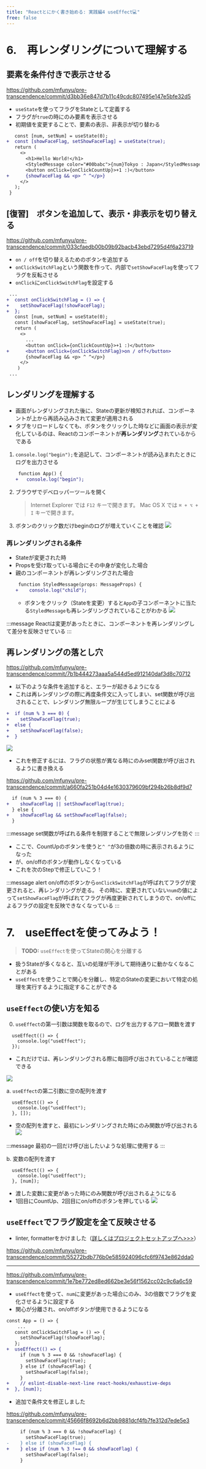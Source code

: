 ```yaml
---
title: "Reactとにかく書き始める: 実践編4 useEffect💻"
free: false
---
```


# 6.　再レンダリングについて理解する

## 要素を条件付きで表示させる
https://github.com/mfunyu/pre-transcendence/commit/d3bb36e847d7b11c49cdc807495e147e5bfe32d5
- `useState`を使ってフラグをStateとして定義する
- フラグが`true`の時にのみ要素を表示させる
- 初期値を変更することで、要素の表示、非表示が切り替わる

```diff ts:App.tsx
   const [num, setNum] = useState(0);
+  const [showFaceFlag, setShowFaceFlag] = useState(true);
   return (
     <>
       <h1>Hello World!</h1>
       <StyledMessage color="#00babc">{num}Tokyo : Japan</StyledMessage>
       <button onClick={onClickCountUp}>+1 :)</button>
+      {showFaceFlag && <p> ^ ^</p>}
     </>
   );
 }
```

## [復習]　ボタンを追加して、表示・非表示を切り替える
https://github.com/mfunyu/pre-transcendence/commit/033cfaedb00b09b92bacb43ebd7295d4f6a23719
- `on / off`を切り替えるためのボタンを追加する
- `onClickSwitchFlag`という関数を作って、内部で`setShowFaceFlag`を使ってフラグを反転させる
- `onClick`に`onClickSwitchFlag`を設定する


```diff ts:App.tsx
 ...  
+  const onClickSwitchFlag = () => {
+    setShowFaceFlag(!showFaceFlag);
+  };
   const [num, setNum] = useState(0);
   const [showFaceFlag, setShowFaceFlag] = useState(true);
   return (
     <>
       ...
       <button onClick={onClickCountUp}>+1 :)</button>
+      <button onClick={onClickSwitchFlag}>on / off</button>
       {showFaceFlag && <p> ^ ^</p>}
     </>
    )
 ...  
```

## レンダリングを理解する

- 画面がレンダリングされた後に、Stateの更新が検知されれば、コンポーネントが上から再読み込みされて変更が適用される
- タブをリロードしなくても、ボタンをクリックした時などに画面の表示が変化しているのは、Reactのコンポーネントが**再レンダリング**されているからである

1. `console.log("begin");`を追記して、コンポーネントが読み込まれたときにログを出力させる
	```diff ts:App.tsx
	 function App() {
	+   console.log("begin");
	```
3. ブラウザでデベロッパーツールを開く
	> Internet Explorer では `F12` キーで開きます。
	> Mac OS X では `⌘ + ⌥ + I` キーで開きます。
4. ボタンのクリック数だけbeginのログが増えていくことを確認
	![](https://storage.googleapis.com/zenn-user-upload/8b7963065fb5-20220627.png)
	
### 再レンダリングされる条件

- Stateが変更された時
- Propsを受け取っている場合にその中身が変化した場合
- 親のコンポーネントが再レンダリングされた場合
	```diff ts:StyledMessage.tsx
	 function StyledMessage(props: MessageProps) {
	+    console.log("child");
	```
	- ボタンをクリック（Stateを変更）すると`App`の子コンポーネントに当たる`StyledMessage`も再レンダリングされていることがわかる
	![](https://storage.googleapis.com/zenn-user-upload/993c8a577f41-20220627.png)


:::message
Reactは変更があったときに、コンポーネントを再レンダリングして差分を反映させている
:::

## 再レンダリングの落とし穴
https://github.com/mfunyu/pre-transcendence/commit/7b1b444273aaa5a544d5ed912140daf3d8c70712

- 以下のような条件を追加すると、エラーが起きるようになる
- これは再レンダリングの際に再度条件文に入ってしまい、set関数が呼び出されることで、レンダリング無限ループが生じてしまうことによる

```diff ts:App.tsx
+  if (num % 3 === 0) {
+    setShowFaceFlag(true);
+  else {
+    setShowFaceFlag(false);
+  }
```
![](https://storage.googleapis.com/zenn-user-upload/b967bdb18708-20220627.png)

- これを修正するには、フラグの状態が異なる時にのみset関数が呼び出されるように書き換える

https://github.com/mfunyu/pre-transcendence/commit/a660fa251b04d4e1630379609bf294b26b8df9d7
```diff ts:App.tsx
  if (num % 3 === 0) {
+    showFaceFlag || setShowFaceFlag(true);
  } else {
+    showFaceFlag && setShowFaceFlag(false);
  }
```

:::message
set関数が呼ばれる条件を制限することで無限レンダリングを防ぐ
:::

- ここで、CountUpのボタンを使うと`^ ^`が3の倍数の時に表示されるようになった
- が、on/offのボタンが動作しなくなっている
- これを次のStepで修正していこう！

:::message alert
on/offのボタンから`onClickSwitchFlag`が呼ばれてフラグが変更されると、再レンダリングが走る。
その時に、変更されていない`num`の値によって`setShowFaceFlag`が呼ばれてフラグが再度更新されてしまうので、on/offによるフラグの設定を反映できなくなっている
:::

# 7.　useEffectを使ってみよう！

> **TODO:**
> `useEffect`を使ってStateの関心を分離する

- 扱うStateが多くなると、互いの処理が干渉して期待通りに動かなくなることがある
- `useEffect`を使うことで関心を分離し、特定のStateの変更において特定の処理を実行するように指定することができる

## `useEffect`の使い方を知る

0. `useEffect`の第一引数は関数を取るので、ログを出力するアロー関数を渡す

```ts:App.tsx
  useEffect(() => {
    console.log("useEffect");
  });
```
- これだけでは、再レンダリングされる際に毎回呼び出されていることが確認できる

![](https://storage.googleapis.com/zenn-user-upload/618b58ca9b14-20220627.png)

a. `useEffect`の第二引数に空の配列を渡す
```ts:App.tsx
  useEffect(() => {
    console.log("useEffect");
  }, []);
```

- 空の配列を渡すと、最初にレンダリングされた時にのみ関数が呼び出される
![](https://storage.googleapis.com/zenn-user-upload/eb328fc10503-20220627.png)

:::message
最初の一回だけ呼び出したいような処理に使用する
:::

b. 変数の配列を渡す
```ts:App.tsx
  useEffect(() => {
    console.log("useEffect");
  }, [num]);
```
- 渡した変数に変更があった時にのみ関数が呼び出されるようになる
- 1回目にCountUp、2回目にon/offのボタンを押している
![](https://storage.googleapis.com/zenn-user-upload/2f1570aaae1a-20220627.png)

## `useEffect`でフラグ設定を全て反映させる
- linter, formatterをかけました（[詳しくはプロジェクトセットアップへ>>>](https://zenn.dev/mfunyu/books/ft_transcendence/viewer/14-setup1)）

https://github.com/mfunyu/pre-transcendence/commit/55272bdb776b0e585924096cfc6f9743e862dda0

---

https://github.com/mfunyu/pre-transcendence/commit/1e7be772ed8ed662be3e56f1562cc02c9c6a6c59
 - `useEffect`を使って、`num`に変更があった場合にのみ、3の倍数でフラグを変化させるように設定する
 - 関心が分離され、on/offボタンが使用できるようになる

```diff ts:App.tsx
const App = () => {
    ...
   const onClickSwitchFlag = () => {
     setShowFaceFlag(!showFaceFlag);
   };
+  useEffect(() => {
     if (num % 3 === 0 && !showFaceFlag) {
       setShowFaceFlag(true);
     } else if (showFaceFlag) {
       setShowFaceFlag(false);
     }
+    // eslint-disable-next-line react-hooks/exhaustive-deps
+  }, [num]);
```

- 追加で条件文を修正しました

https://github.com/mfunyu/pre-transcendence/commit/45666f8692b6d2bb9881dcf4fb7fe312d7ede5e3
```diff ts:App.tsx
     if (num % 3 === 0 && !showFaceFlag) {
       setShowFaceFlag(true);
-    } else if (showFaceFlag) {
+    } else if (num % 3 !== 0 && showFaceFlag) {
       setShowFaceFlag(false);
     }
```
